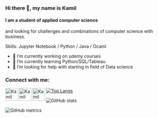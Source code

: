 ### Hi there 👋, my name is Kamil
#### I am a student of applied computer science
and looking for challenges and combinations of computer science with business.

Skills: Jupyter Notebook / Python / Java / Ocaml

- 🔭 I’m currently working on udemy courses 
- 🌱 I’m currently learning Python/SQL/Tableau 
- 🤔 I’m looking for help with starting in field of Data science  



### Connect with me:

<a href="https://www.linkedin.com/in/kamil-krawiec-599031246/">
  <img align="left" alt="Kamil Krawiec | LinkedIn" width="40px" />
</a>
<a href="https://www.facebook.com/kamil.krawiec888/">
  <img align="left" alt="Kamil Krawiec | Facebook" width="40px" />
</a>
<a href="mailto:kamil.krawiec9977@gmail.com">
  <img align="left" alt="Kamil Krawiec | Gmail" width="40px" />
</a>


[![Top Langs](https://github-readme-stats.vercel.app/api/top-langs/?username=Kamil-Krawiec&layout=compact)](https://github.com/anuraghazra/github-readme-stats)

![GitHub stats](https://github-readme-stats.vercel.app/api?username=Kamil-Krawiec&show_icons=true)  

![GitHub metrics](https://metrics.lecoq.io/Kamil-Krawiec)  



